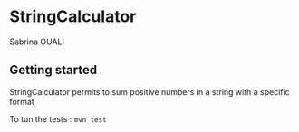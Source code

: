 # StringCalculator

Sabrina OUALI

## Getting started

StringCalculator permits to sum positive numbers in a string with a specific format

To tun the tests :
````mvn test````